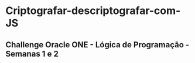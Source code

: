 # Criptografar-descriptografar-com-JS
## Challenge Oracle ONE - Lógica de Programação - Semanas 1 e 2

